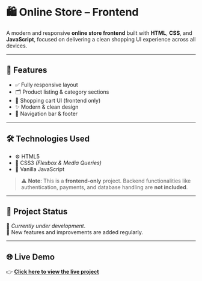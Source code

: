 # 🛍️ Online Store – Frontend

A modern and responsive **online store frontend** built with **HTML**, **CSS**, and **JavaScript**, focused on delivering a clean shopping UI experience across all devices.

---

## 🚀 Features

- ✅ Fully responsive layout  
- 🗂️ Product listing & category sections  
- 🛒 Shopping cart UI (frontend only)  
- ✨ Modern & clean design  
- 📌 Navigation bar & footer  
---

## 🛠️ Technologies Used

- ⚙️ HTML5  
- 🎨 CSS3 *(Flexbox & Media Queries)*  
- 📜 Vanilla JavaScript  

> ⚠️ **Note**: This is a **frontend-only** project. Backend functionalities like authentication, payments, and database handling are **not included**.

---

## 🔄 Project Status

📌 *Currently under development*.  
🔧 New features and improvements are added regularly.

---

## 🌐 Live Demo

👉 [**Click here to view the live project**](https://homayonazar.com/Projects/Shooping_Project/)
